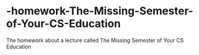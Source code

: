 # -homework-The-Missing-Semester-of-Your-CS-Education
The homework about a lecture called The Missing Semester of Your CS Education
